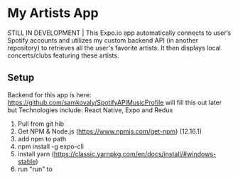 # My Artists App
STILL IN DEVELOPMENT | This Expo.io app automatically connects to user’s Spotify accounts and utilizes my custom backend API (in another repository) to retrieves all the user's favorite artists. It then displays local concerts/clubs featuring these artists.

## Setup
Backend for this app is here: https://github.com/samkovaly/SpotifyAPIMusicProfile
will fill this out later but Technologies include: React Native, Expo and Redux



1. Pull from git hib
2. Get NPM & Node.js (https://www.npmjs.com/get-npm) (12.16.1)
3. add npm to path
4. npm install -g expo-cli
5. install yarn (https://classic.yarnpkg.com/en/docs/install/#windows-stable)
6. run "run" to